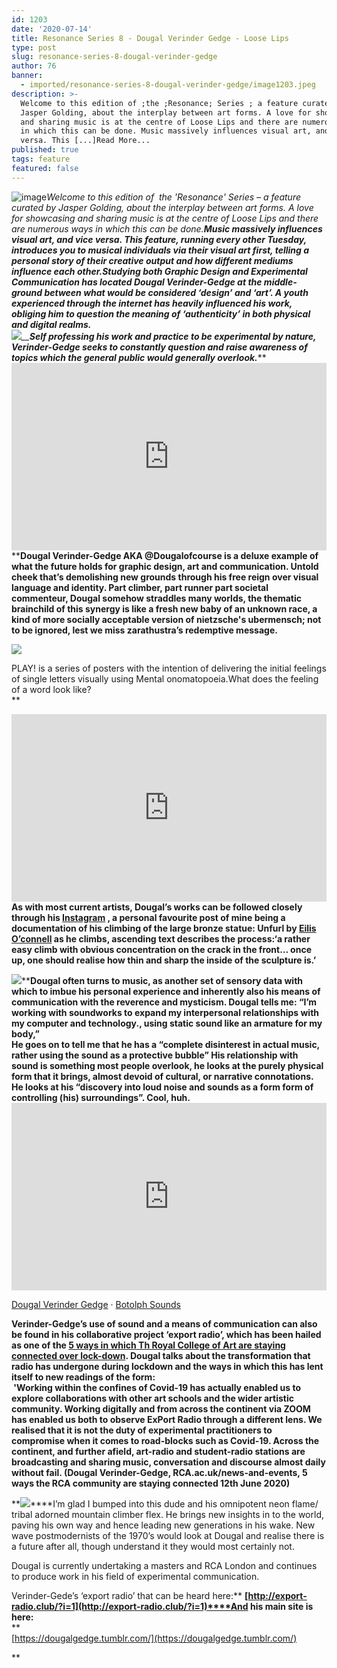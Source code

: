 ```yaml
---
id: 1203
date: '2020-07-14'
title: Resonance Series 8 - Dougal Verinder Gedge - Loose Lips
type: post
slug: resonance-series-8-dougal-verinder-gedge
author: 76
banner:
  - imported/resonance-series-8-dougal-verinder-gedge/image1203.jpeg
description: >-
  Welcome to this edition of ;the ;Resonance; Series ; a feature curated by
  Jasper Golding, about the interplay between art forms. A love for showcasing
  and sharing music is at the centre of Loose Lips and there are numerous ways
  in which this can be done. Music massively influences visual art, and vice
  versa. This [...]Read More...
published: true
tags: feature
featured: false
---
```

![image](../imported/resonance-series-8-dougal-verinder-gedge/image1203.jpeg)_Welcome to this edition of  the 'Resonance' Series – a feature curated by Jasper Golding, about the interplay between art forms. A love for showcasing and sharing music is at the centre of Loose Lips and there are numerous ways in which this can be done.__Music massively influences visual art, and vice versa. This feature, running every other Tuesday, introduces you to musical individuals via their visual art first, telling a personal story of their creative output and how different mediums influence each other.__**Studying both Graphic Design and Experimental Communication has located Dougal Verinder-Gedge at the middle-ground between what would be considered ‘design’ and ‘art’. A youth experienced through the internet has heavily influenced his work, obliging him to question the meaning of ‘authenticity’ in both physical and digital realms.**_   
_**![](http://loose-lips.co.uk/img/wysiwyg/5f0d8ffeb80a0.jpg)**__**Self professing his work and practice to be experimental by nature, Verinder-Gedge seeks to constantly question and raise awareness of topics which the general public would generally overlook.**_**  
[](https://www.youtube.com/watch?v=52CJ-0rRhOs)[<iframe width='100%' height='300' scrolling='no' frameborder='no' allow='autoplay' src='https://www.youtube.com/embed/52CJ-0rRhOs'></iframe>](https://www.youtube.com/watch?v=52CJ-0rRhOs)  
****Dougal Verinder-Gedge AKA @Dougalofcourse is a deluxe example of what the future holds for graphic design, art and communication. Untold cheek that’s demolishing new grounds through his free reign over visual language and identity. Part climber, part runner part societal commenteur, Dougal somehow straddles many worlds, the thematic brainchild of this synergy is like a fresh new baby of an unknown race, a kind of more socially acceptable version of nietzsche's ubermensch; not to be ignored, lest we miss zarathustra’s redemptive message.** 

**![](/wp-content/uploads/live/img/wysiwyg/5f0d8c96b8049.jpg)**

PLAY! is a series of posters with the intention of delivering the initial feelings of single letters visually using Mental onomatopoeia.What does the feeling of a word look like?  
**  
  
[](https://www.youtube.com/watch?v=NTvdSUHyeTY&feature=youtu.be)[<iframe width='100%' height='300' scrolling='no' frameborder='no' allow='autoplay' src='https://www.youtube.com/embed/NTvdSUHyeTY'></iframe>](https://www.youtube.com/watch?v=NTvdSUHyeTY&feature=youtu.be)****As with most current artists, Dougal’s works can be followed closely through his [](https://www.instagram.com/dougalofcourse/)[Instagram](https://www.instagram.com/dougalofcourse/) , a personal favourite post of mine being a documentation of his climbing of the large bronze statue: Unfurl by [Eilis O’connell](https://www.eilisoconnell.com/) as he climbs, ascending text describes the process:******‘a rather easy climb with obvious concentration on the crack in the front… once up, one should realise how thin and sharp the inside of the sculpture is.’**  
  
[![](/wp-content/uploads/live/img/wysiwyg/5f0d8c510f124.jpg)](https://www.instagram.com/p/CBOm-mpgPMy/)****Dougal often turns to music, as another set of sensory data with which to imbue his personal experience and inherently also his means of communication with the reverence and mysticism. Dougal tells me: “I’m working with soundworks to expand my interpersonal relationships with my computer and technology., using static sound like an armature for my body,”  
He goes on to tell me that he has a “complete disinterest in actual music, rather using the sound as a protective bubble” His relationship with sound is something most people overlook, he looks at the purely physical form that it brings, almost devoid of cultural, or narrative connotations. He looks at his “discovery into loud noise and sounds as a form form of controlling (his) surroundings”. Cool, huh.** <iframe width='100%' height='300' scrolling='no' frameborder='no' allow='autoplay' src='https://w.soundcloud.com/player/?url=https%3A//api.soundcloud.com/playlists/1014190888&color=%2307e82b&auto_play=false&hide_related=false&show_comments=true&show_user=true&show_reposts=false&show_teaser=true'></iframe>

[Dougal Verinder Gedge](https://soundcloud.com/archivedthoughtsfeelings "Dougal Verinder Gedge") · [Botolph Sounds](https://soundcloud.com/archivedthoughtsfeelings/sets/botolph-sounds "Botolph Sounds")

**Verinder-Gedge’s use of sound and a means of communication can also be found in his collaborative project ‘export radio’, which has been hailed as one of the [](https://www.rca.ac.uk/news-and-events/rca-stories/5-ways-rca-community-are-staying-connected/)[5 ways in which Th Royal College of Art are staying connected over lock-down](https://www.rca.ac.uk/news-and-events/rca-stories/5-ways-rca-community-are-staying-connected/). Dougal talks about the transformation that radio has undergone during lockdown and the ways in which this has lent itself to new readings of the form:  
 'Working within the confines of Covid-19 has actually enabled us to explore collaborations with other art schools and the wider artistic community. Working digitally and from across the continent via ZOOM has enabled us both to observe ExPort Radio through a different lens. We realised that it is not the duty of experimental practitioners to compromise when it comes to road-blocks such as Covid-19. Across the continent, and further afield, art-radio and student-radio stations are broadcasting and sharing music, conversation and discourse almost daily without fail. (Dougal Verinder-Gedge, RCA.ac.uk/news-and-events, 5 ways the RCA community are staying connected 12th June 2020)** 

**![](/wp-content/uploads/live/img/wysiwyg/5f0d8ddd0adee.jpg)****I’m glad I bumped into this dude and his omnipotent neon flame/ tribal adorned mountain climber flex. He brings new insights in to the world, paving his own way and hence leading new generations in his wake. New wave postmodernists of the 1970’s would look at Dougal and realise there is a future after all, though understand it they would most certainly not.   
  
Dougal is currently undertaking a masters and RCA London and continues to produce work in his field of experimental communication.  
  
Verinder-Gede’s ‘export radio’ that can be heard here:** **[](http://export-radio.club/?i=1)[http://export-radio.club/?i=1](http://export-radio.club/?i=1)****And his main site is here:**   
**  
[](https://dougalgedge.tumblr.com/)[https://dougalgedge.tumblr.com/](https://dougalgedge.tumblr.com/)  
  
  
  
**